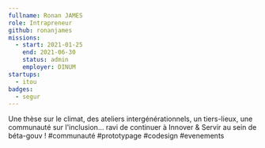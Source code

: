 ```yaml
---
fullname: Ronan JAMES
role: Intrapreneur
github: ronanjames
missions:
  - start: 2021-01-25
    end: 2021-06-30
    status: admin
    employer: DINUM
startups:
  - itou
badges:
  - segur
---
```


Une thèse sur le climat, des ateliers intergénérationnels, un tiers-lieux, une communauté sur l'inclusion... ravi de continuer à Innover & Servir au sein de béta-gouv ! 
#communauté #prototypage #codesign #evenements 
